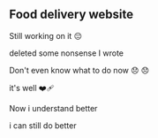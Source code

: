 ## Food delivery website 

Still working on it 😔 

deleted some nonsense I wrote 

Don't even know what to do now 😞 😞 

it's well ❤️‍🩹 

Now i understand better 


i can still do better 
